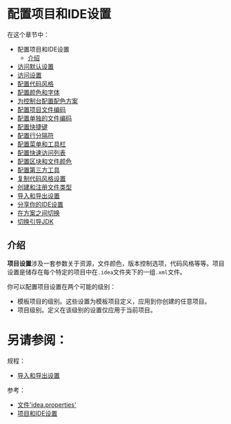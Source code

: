 # 配置项目和IDE设置

在这个章节中：

* 配置项目和IDE设置
    * [介绍](#介绍)
* [访问默认设置](/如何使用/常规指南/配置项目和IDE设置/访问默认设置.md)
* [访问设置](/如何使用/常规指南/配置项目和IDE设置/访问设置.md)
* [配置代码风格](/如何使用/常规指南/配置项目和IDE设置/配置代码风格.md)
* [配置颜色和字体](/如何使用/常规指南/配置项目和IDE设置/配置颜色和字体.md)
* [为控制台配置配色方案](/如何使用/常规指南/配置项目和IDE设置/为控制台配置配色方案.md)
* [配置项目文件编码](/如何使用/常规指南/配置项目和IDE设置/配置项目文件编码.md)
* [配置单独的文件编码](/如何使用/常规指南/配置项目和IDE设置/配置单独的文件编码.md)
* [配置快捷键](/如何使用/常规指南/配置项目和IDE设置/配置快捷键.md)
* [配置行分隔符](/如何使用/常规指南/配置项目和IDE设置/配置行分隔符.md)
* [配置菜单和工具栏](/如何使用/常规指南/配置项目和IDE设置/配置菜单和工具栏.md)
* [配置快速访问列表](/如何使用/常规指南/配置项目和IDE设置/配置快速访问列表.md)
* [配置区块和文件颜色](/如何使用/常规指南/配置项目和IDE设置/配置区块和文件颜色.md)
* [配置第三方工具](/如何使用/常规指南/配置项目和IDE设置/配置第三方工具.md)
* [复制代码风格设置](/如何使用/常规指南/配置项目和IDE设置/复制代码风格设置.md)
* [创建和注册文件类型](/如何使用/常规指南/配置项目和IDE设置/创建和注册文件类型.md)
* [导入和导出设置](/如何使用/常规指南/配置项目和IDE设置/导入和导出设置.md)
* [分享你的IDE设置](/如何使用/常规指南/配置项目和IDE设置/分享你的IDE设置.md)
* [在方案之间切换](/如何使用/常规指南/配置项目和IDE设置/在方案之间切换.md)
* [切换引导JDK](/如何使用/常规指南/配置项目和IDE设置/切换引导JDK.md)


## <span id='介绍'>介绍</span>

**项目设置**涉及一套参数关于资源，文件颜色，版本控制选项，代码风格等等。项目设置是储存在每个特定的项目中在`.idea`文件夹下的一组`.xml`文件。

你可以配置项目设置在两个可能的级别：

* 模板项目的级别。这些设置为模板项目定义，应用到你创建的任意项目。
* 项目级别。定义在该级别的设置仅应用于当前项目。



# 另请参阅：

规程：

* [导入和导出设置](/如何使用/常规指南/配置项目和IDE设置/导入和导出设置.md)

参考：

* [文件'idea.properties'](/参考/调整PhpStorm/文件'idea.properties'.md)
* [项目和IDE设置](/参考/项目和IDE设置.md)